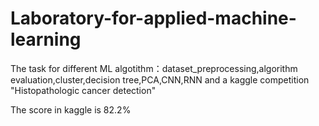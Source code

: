 # Laboratory-for-applied-machine-learning
The task for different ML algotithm：dataset_preprocessing,algorithm evaluation,cluster,decision tree,PCA,CNN,RNN
and a kaggle competition "Histopathologic cancer detection"

The score in kaggle is 82.2%
